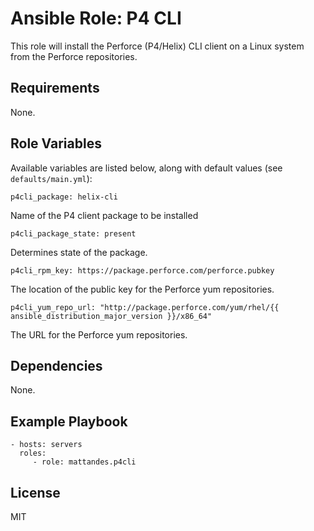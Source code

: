 Ansible Role: P4 CLI
=========

This role will install the Perforce (P4/Helix) CLI client on a Linux system from the Perforce repositories.

Requirements
------------

None.

Role Variables
--------------

Available variables are listed below, along with default values (see `defaults/main.yml`):

    p4cli_package: helix-cli

Name of the P4 client package to be installed

    p4cli_package_state: present

Determines state of the package.

    p4cli_rpm_key: https://package.perforce.com/perforce.pubkey

The location of the public key for the Perforce yum repositories.

    p4cli_yum_repo_url: "http://package.perforce.com/yum/rhel/{{ ansible_distribution_major_version }}/x86_64"

The URL for the Perforce yum repositories.

Dependencies
------------

None.

Example Playbook
----------------

    - hosts: servers
      roles:
         - role: mattandes.p4cli

License
-------

MIT
